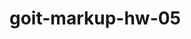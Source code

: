 # goit-markup-hw-05

<!-- git add .
git commit -m "Обновление файлов для 5.102 дз работы"
git push origin main
git status -->
